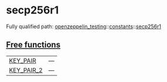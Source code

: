 # secp256r1

Fully qualified path: [openzeppelin_testing](./openzeppelin_testing.md)::[constants](./openzeppelin_testing-constants.md)::[secp256r1](./openzeppelin_testing-constants-secp256r1.md)


## [Free functions](./openzeppelin_testing-constants-secp256r1-free_functions.md)

| | |
|:---|:---|
| [KEY_PAIR](./openzeppelin_testing-constants-secp256r1-KEY_PAIR.md) | — |
| [KEY_PAIR_2](./openzeppelin_testing-constants-secp256r1-KEY_PAIR_2.md) | — |
